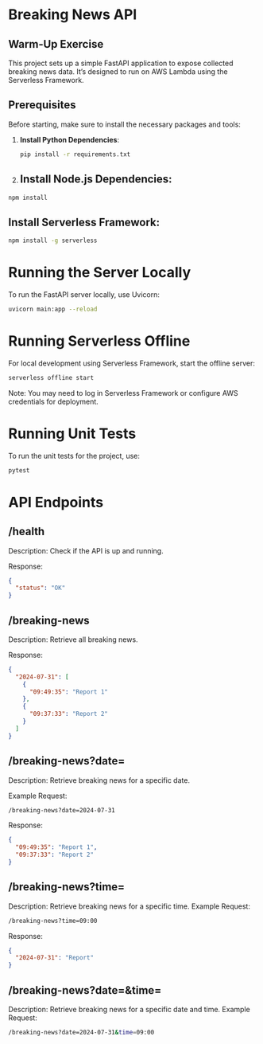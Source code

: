 # Breaking News API

## Warm-Up Exercise

This project sets up a simple FastAPI application to expose collected breaking news data. It’s designed to run on AWS Lambda using the Serverless Framework.

## Prerequisites

Before starting, make sure to install the necessary packages and tools:

1. **Install Python Dependencies**:
   ```bash
   pip install -r requirements.txt
   ```
2. ## Install Node.js Dependencies:
```bash
npm install
```
## Install Serverless Framework:
```bash
npm install -g serverless
```
# Running the Server Locally
To run the FastAPI server locally, use Uvicorn:
```bash
uvicorn main:app --reload
```
# Running Serverless Offline
For local development using Serverless Framework, start the offline server:
```bash
serverless offline start
```
Note: You may need to log in Serverless Framework or configure AWS credentials for deployment.

# Running Unit Tests
To run the unit tests for the project, use:
```bash
pytest
```
# API Endpoints
## /health
Description: Check if the API is up and running.

Response:
```json
{
  "status": "OK"
}
```
## /breaking-news
Description: Retrieve all breaking news.

Response:
```json
{
  "2024-07-31": [
    {
      "09:49:35": "Report 1"
    },
    {
      "09:37:33": "Report 2"
    }
  ]
}
```
## /breaking-news?date=<date>
Description: Retrieve breaking news for a specific date.

Example Request:
```bash
/breaking-news?date=2024-07-31
```
Response:

```json
{
  "09:49:35": "Report 1",
  "09:37:33": "Report 2"
}
```
## /breaking-news?time=<time>
Description: Retrieve breaking news for a specific time.
Example Request:
```bash
/breaking-news?time=09:00
```
Response:

```json
{
  "2024-07-31": "Report"
}
```
## /breaking-news?date=<date>&time=<time>
Description: Retrieve breaking news for a specific date and time.
Example Request:

```bash
/breaking-news?date=2024-07-31&time=09:00
```
